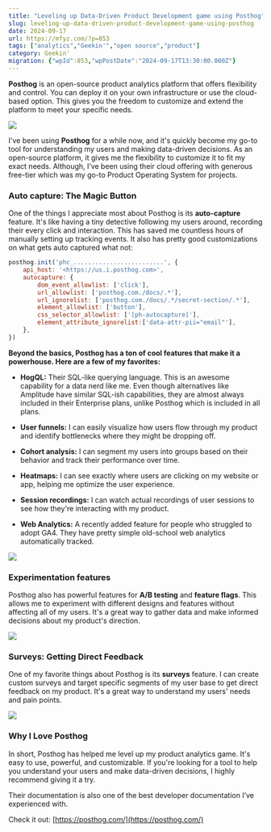 ```yaml
---
title: "Leveling up Data-Driven Product Development game using Posthog"
slug: leveling-up-data-driven-product-development-game-using-posthog
date: 2024-09-17
url: https://mfyz.com/?p=853
tags: ["analytics","Geekin'","open source","product"]
category: Geekin'
migration: {"wpId":853,"wpPostDate":"2024-09-17T13:30:00.000Z"}
---
```


**Posthog** is an open-source product analytics platform that offers flexibility and control. You can deploy it on your own infrastructure or use the cloud-based option. This gives you the freedom to customize and extend the platform to meet your specific needs.

![](/images/archive/en/2024/09/Screenshot-2024-09-02-13.47.45.jpg)

I've been using **Posthog** for a while now, and it's quickly become my go-to tool for understanding my users and making data-driven decisions. As an open-source platform, it gives me the flexibility to customize it to fit my exact needs. Although, I’ve been using their cloud offering with generous free-tier which was my go-to Product Operating System for projects.

### **Auto capture: The Magic Button**

One of the things I appreciate most about Posthog is its **auto-capture** feature. It's like having a tiny detective following my users around, recording their every click and interaction. This has saved me countless hours of manually setting up tracking events. It also has pretty good customizations on what gets auto captured what not:

```js
posthog.init('phc_.........................', {
    api_host: '<https://us.i.posthog.com>',
    autocapture: {
        dom_event_allowlist: ['click'],
        url_allowlist: ['posthog.com./docs/.*'],
        url_ignorelist: ['posthog.com./docs/.*/secret-section/.*'],
        element_allowlist: ['button'],
        css_selector_allowlist: ['[ph-autocapture]'],
        element_attribute_ignorelist:['data-attr-pii="email"'],
    },
})

```

**Beyond the basics, Posthog has a ton of cool features that make it a powerhouse. Here are a few of my favorites:**

*   **HogQL:** Their SQL-like querying language. This is an awesome capability for a data nerd like me. Even though alternatives like Amplitude have similar SQL-ish capabilities, they are almost always included in their Enterprise plans, unlike Posthog which is included in all plans.

*   **User funnels:** I can easily visualize how users flow through my product and identify bottlenecks where they might be dropping off.

*   **Cohort analysis:** I can segment my users into groups based on their behavior and track their performance over time.

*   **Heatmaps:** I can see exactly where users are clicking on my website or app, helping me optimize the user experience.

*   **Session recordings:** I can watch actual recordings of user sessions to see how they're interacting with my product.

*   **Web Analytics:** A recently added feature for people who struggled to adopt GA4. They have pretty simple old-school web analytics automatically tracked.

![](/images/archive/en/2024/09/image-1-1600x918.jpg)

### **Experimentation features**

Posthog also has powerful features for **A/B testing** and **feature flags**. This allows me to experiment with different designs and features without affecting all of my users. It's a great way to gather data and make informed decisions about my product's direction.

![](/images/archive/en/2024/09/image-2-1600x996.jpg)

### **Surveys: Getting Direct Feedback**

One of my favorite things about Posthog is its **surveys** feature. I can create custom surveys and target specific segments of my user base to get direct feedback on my product. It's a great way to understand my users' needs and pain points.

![](/images/archive/en/2024/09/Screenshot-2024-09-02-13.44.22-1.jpg)

### **Why I Love Posthog**

In short, Posthog has helped me level up my product analytics game. It's easy to use, powerful, and customizable. If you're looking for a tool to help you understand your users and make data-driven decisions, I highly recommend giving it a try.

Their documentation is also one of the best developer documentation I’ve experienced with.

Check it out: [https://posthog.com/](https://posthog.com/)